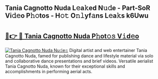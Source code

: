 ## Tania Cagnotto Nuda L𝚎a𝚔ed N𝚞𝚍e - Part-SoR Vi𝚍𝚎o P𝚑𝚘tos - H𝚘𝚝 O𝚗𝚕yf𝚊ns L𝚎a𝚔s k6Uwu

# <h2><a href="http://kf0upbp.oniu.top/?m=Tania+Cagnotto+Nuda">🔗👉 🔴 Tania Cagnotto Nuda P𝚑ot𝚘𝚜 V𝚒d𝚎o</a></h2>

[![Tania Cagnotto Nuda Nu𝚍e𝚜](https://i.imgur.com/0qMVB7G.gif)](http://kf0upbp.oniu.top/?m=Tania+Cagnotto+Nuda)
Digital artist and web entertainer Tania Cagnotto Nuda, famed for publishing dance and lifestyle material via solo and collaborative dance presentations and brief videos. Versatile aerialist Tania Cagnotto Nuda, known for their exceptional skills and accomplishments in performing aerial acts.  
